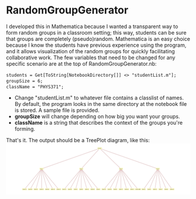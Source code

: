 # RandomGroupGenerator

I developed this in Mathematica because I wanted a transparent way to form random groups in a classroom setting; this way, students can be sure that groups are completely (pseudo)random. Mathematica is an easy choice because I know the students have previous experience using the program, and it allows visualization of the random groups for quickly facilitating collaborative work.
The few variables that need to be changed for any specific scenario are at the top of RandomGroupGenerator.nb:
```
students = Get[ToString[NotebookDirectory[]] <> "studentList.m"];
groupSize = 6;
className = "PHYS371";
```
  - Change "studentList.m" to whatever file contains a classlist of names. By default, the program looks in the same directory at the notebook file is stored. A sample file is provided.
  - **groupSize** will change depending on how big you want your groups.
  - **className** is a string that describes the context of the groups you're forming.
  
  That's it. The output should be a TreePlot diagram, like this:
  ![alt text](https://github.com/hojasonn/RandomGroupGenerator/blob/master/sample-1.png "Sample TreePlot")
